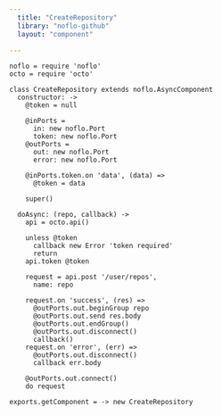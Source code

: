 ```yaml
---
  title: "CreateRepository"
  library: "noflo-github"
  layout: "component"

---
```


    noflo = require 'noflo'
    octo = require 'octo'
    
    class CreateRepository extends noflo.AsyncComponent
      constructor: ->
        @token = null
    
        @inPorts =
          in: new noflo.Port
          token: new noflo.Port
        @outPorts =
          out: new noflo.Port
          error: new noflo.Port
    
        @inPorts.token.on 'data', (data) =>
          @token = data
    
        super()
    
      doAsync: (repo, callback) ->
        api = octo.api()
    
        unless @token
          callback new Error 'token required'
          return
        api.token @token
    
        request = api.post '/user/repos',
          name: repo
    
        request.on 'success', (res) =>
          @outPorts.out.beginGroup repo
          @outPorts.out.send res.body
          @outPorts.out.endGroup()
          @outPorts.out.disconnect()
          callback()
        request.on 'error', (err) =>
          @outPorts.out.disconnect()
          callback err.body
    
        @outPorts.out.connect()
        do request
    
    exports.getComponent = -> new CreateRepository
    
